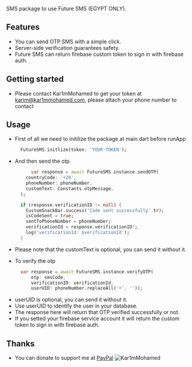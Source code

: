 <!--
This README describes the package. If you publish this package to pub.dev,
this README's contents appear on the landing page for your package.

For information about how to write a good package README, see the guide for
[writing package pages](https://dart.dev/guides/libraries/writing-package-pages).

For general information about developing packages, see the Dart guide for
[creating packages](https://dart.dev/guides/libraries/create-library-packages)
and the Flutter guide for
[developing packages and plugins](https://flutter.dev/developing-packages).
-->

SMS package to use Future SMS (EGYPT ONLY).

## Features

* You can send OTP SMS with a simple click.
* Server-side verification guarantees safety.
* Future SMS can return firebase custom token to sign in with firebase auth.

## Getting started

- Please contact Kar1mMohamed to get your token at karim@kar1mmohamed.com, please attach your phone number to contact

## Usage

- First of all we need to initilize the package at main.dart before runApp

   ```dart
     FutureSMS.initlize(token: 'YOUR-TOKEN');
   ```

- And then send the otp
    
    ```dart
          var response = await FutureSMS.instance.sendOTP(
        countryCode: '+20',
        phoneNumber: phoneNumber,
        customText: Constants.otpMessage,
      );

      if (response.verificationID != null) {
        CustomSnackBar.success('Code sent successfully'.tr);
        isCodeSent = true;
        sentToPhoneNumber = phoneNumber;
        verificationId = response.verificationID!;
        log('verificationId: $verificationId');
      }
    ```
* Please note that the customText is optional, you can send it without it.


- To verify the otp

    ```dart
      var response = await FutureSMS.instance.verifyOTP(
          otp: smsCode,
          verificationID: verificationId,
          userUID: phoneNumber.replaceAll('+', ''));
    ```
* userUID is optional, you can send it without it.
* Use userUID to identify the user in your database.
* The response here will return that OTP verified successfully or not.
* If you setted your firebase service account it will return the custom token to sign in with firebase auth.

## Thanks

* You can donate to support me at [PayPal](https://www.paypal.me/kar1mmohamed)
![Kar1mMohamed](https://github.com/Kar1mMohamed/future_sms/blob/master/images/Paypal.png)

<!-- ## Additional information

TODO: Tell users more about the package: where to find more information, how to
contribute to the package, how to file issues, what response they can expect
from the package authors, and more. -->
